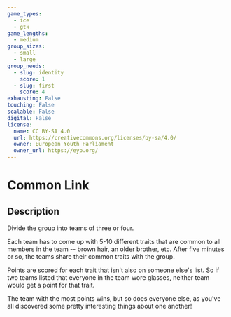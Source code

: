 ```yaml
---
game_types:
  - ice
  - gtk
game_lengths:
  - medium
group_sizes:
  - small
  - large
group_needs:
  - slug: identity
    score: 1
  - slug: first
    score: 4
exhausting: False
touching: False
scalable: False
digital: False
license:
  name: CC BY-SA 4.0
  url: https://creativecommons.org/licenses/by-sa/4.0/
  owner: European Youth Parliament
  owner_url: https://eyp.org/
---
```

# Common Link

## Description
Divide the group into teams of three or four. 

Each team has to come up with 5-10 different traits that are common to all members in the team -- brown hair, an older brother, etc. After five minutes or so, the teams share their common traits with the group. 

Points are scored for each trait that isn't also on someone else's list. So if two teams listed that everyone in the team wore glasses, neither team would get a point for that trait. 

The team with the most points wins, but so does everyone else, as you've all discovered some pretty interesting things about one another!
